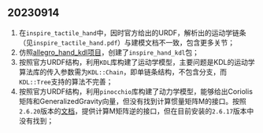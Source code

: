 ## 20230914
1. 在`inspire_tactile_hand`中，因时官方给出的URDF，解析出的运动学链条（见`inspire_tactile_hand.pdf`）与建模文档不一致，包含更多关节；
2. 仿照[allegro_hand_kdl项目](https://github.com/ARQ-CRISP/allegro_hand_kdl)，创建了`inspire_hand_kdl`包；
3. 按照官方URDF结构，利用`KDL`库构建了运动学模型，主要问题是KDL的运动学算法库的传入参数需为`KDL::Chain`，即单链条结构，不包含分支，而`KDL::Tree`支持的算法不完善；
4. 按照官方URDF结构，利用`pinocchio`库构建了动力学模型，能够给出Coriolis矩阵和GeneralizedGravity向量，但没有找到计算惯量矩阵M的接口。按照`2.6.20`版本的[文档](https://gepettoweb.laas.fr/doc/stack-of-tasks/pinocchio/master/doxygen-html/index.html)，提供计算M矩阵逆的接口，但在目前安装的`2.6.17`版本中没有找到；
